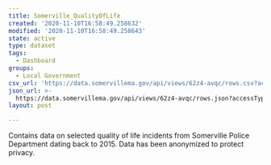 ```yaml
---
title: Somerville_QualityOfLife
created: '2020-11-10T16:58:49.258632'
modified: '2020-11-10T16:58:49.258643'
state: active
type: dataset
tags:
  - Dashboard
groups:
  - Local Government
csv_url: 'https://data.somervillema.gov/api/views/62z4-avqc/rows.csv?accessType=DOWNLOAD'
json_url: >-
  https://data.somervillema.gov/api/views/62z4-avqc/rows.json?accessType=DOWNLOAD
layout: post

---
```

Contains data on selected quality of life incidents from Somerville Police Department dating back to 2015. Data has been anonymized to protect privacy.
